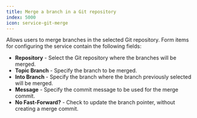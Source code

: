 ```yaml
---
title: Merge a branch in a Git repository
index: 5000
icon: service-git-merge
---
```


Allows users to merge branches in the selected Git repository. Form items for configuring the service contain the
following fields:

- **Repository** - Select the Git repository where the branches will be merged.
- **Topic Branch** - Specify the branch to be merged.
- **Into Branch** - Specify the branch where the branch previously selected will be merged.
- **Message** - Specify the commit message to be used for the merge commit.
- **No Fast-Forward?** - Check to update the branch pointer, without creating a merge commit.
